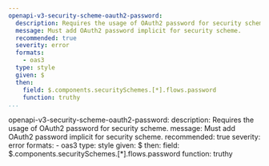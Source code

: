 ```yaml
---
openapi-v3-security-scheme-oauth2-password:
  description: Requires the usage of OAuth2 password for security scheme.
  message: Must add OAuth2 password implicit for security scheme.
  recommended: true
  severity: error
  formats:
    - oas3
  type: style
  given: $
  then:
    field: $.components.securitySchemes.[*].flows.password
    function: truthy
...
```

openapi-v3-security-scheme-oauth2-password:
  description: Requires the usage of OAuth2 password for security scheme.
  message: Must add OAuth2 password implicit for security scheme.
  recommended: true
  severity: error
  formats:
    - oas3
  type: style
  given: $
  then:
    field: $.components.securitySchemes.[*].flows.password
    function: truthy
